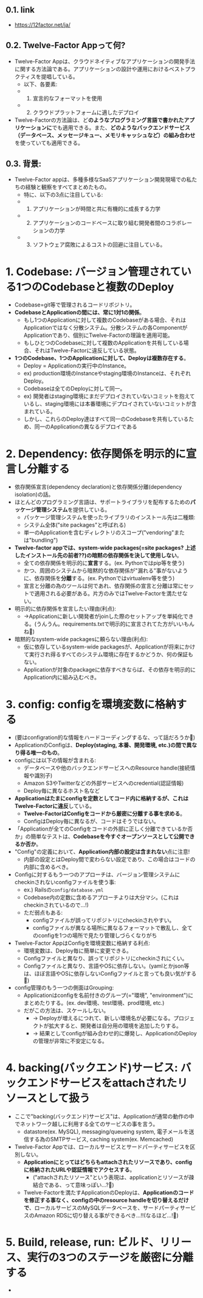 ## 0.1. link

- https://12factor.net/ja/

## 0.2. Twelve-Factor Appって何?

- Twelve-Factor Appは、クラウドネイティブなアプリケーションの開発手法に関する方法論である。アプリケーションの設計や運用におけるベストプラクティスを提唱している。
  - 以下、各要素:
  - 1. 宣言的なフォーマットを使用
  - 2. クラウドプラットフォームに適したデプロイ
- Twelve-Factorの方法論は、ど**のようなプログラミング言語で書かれたアプリケーションに**でも適用できる。また、**どのようなバックエンドサービス（データベース、メッセージキュー、メモリキャッシュなど）の組み合わせ**を使っていても適用できる。

## 0.3. 背景:

- Twelve-Factor appは、多種多様なSaaSアプリケーション開発現場での私たちの経験と観察をすべてまとめたもの。
  - 特に、以下の3点に注目している:
  - 1. アプリケーションが時間と共に有機的に成長する力学
  - 2. アプリケーションのコードベースに取り組む開発者間のコラボレーションの力学
  - 3. ソフトウェア腐敗によるコストの回避に注目している。

# 1. Codebase: バージョン管理されている1つのCodebaseと複数のDeploy

- Codebase=git等で管理されるコードリポジトリ。
- **CodebaseとApplicationの間には、常に1対1の関係**。
  - もし1つのApplicationに対して複数のCodebaseがある場合、それはApplicationではなく分散システム。分散システムの各ComponentがApplicationであり、個別にTwelve-Factorの理論を適用可能。
  - もしひとつのCodebaseに対して複数のApplicationを共有している場合、それはTwelve-Factorに違反している状態。
- **1つのCodebase、1つのApplicationに対して、Deployは複数存在する**。
  - Deploy = Applicationの実行中のInstance。
  - ex) production環境のInstanceやstaging環境のInstanceは、それぞれDeploy。
  - Codebaseは全てのDeployに対して同一。
  - ex) 開発者はstaging環境にまだデプロイされていないコミットを抱えているし、staging環境には本番環境にデプロイされていないコミットが含まれている。
  - しかし、これらのDeploy達はすべて同一のCodebaseを共有しているため、同一のApplicationの異なるデプロイである

# 2. Dependency: 依存関係を明示的に宣言し分離する

- 依存関係宣言(dependency declaration)と依存関係分離(dependency isolation)の話。
- ほとんどのプログラミング言語は、サポートライブラリを配布するための**パッケージ管理システム**を提供している。
  - パッケージ管理システムを使ったライブラリのインストール先は二種類:
  - システム全体("site packages"と呼ばれる)
  - 単一のApplicationを含むディレクトリのスコープ("vendoring"または"bundling")
- **Twelve-factor appでは、system-wide packages(=site packages? 上述したインストール先の前者??)の暗黙の依存関係を決して使用しない**。
  - 全ての依存関係を明示的に**宣言**する。(ex. Pythonではpip等を使う)
  - かつ、周囲のシステムから暗黙的な依存関係が"漏れる"事がないように、依存関係を**分離**する。(ex. Pythonではvirtualenv等を使う)
  - 宣言と分離の為のツールは何であれ、依存関係の宣言と分離は常にセットで適用される必要がある。片方のみではTwelve-Factorを満たせない。
- 明示的に依存関係を宣言したい理由(利点):
  - ->Applicationに新しい開発者がjoinした際のセットアップを単純化できる。(うんうん。requirements.txtで明示的に宣言されてた方がいいもんね:thinking:)
- 暗黙的なsystem-wide packagesに頼らない理由(利点):
  - 仮に依存しているsystem-wide packagesが、Applicationが将来にかけて実行され得るすべてのシステム環境に存在するかどうか、何の保証もない。
  - Applicationが対象のpackageに依存すべきならば、その依存を明示的にApplication内に組み込むべき。

# 3. config: configを環境変数に格納する

- (要はconfigration的な情報をハードコーディングするな、って話だろうか:thinking:)
- ApplicationのConfigは、**Deploy(staging, 本番、開発環境, etc.)の間で異なり得る唯一のもの**。
- configには以下の情報が含まれる:
  - データベースや他のバックエンドサービスへのResource handle(接続情報や識別子)
  - Amazon S3やTwitterなどの外部サービスへのcredential(認証情報)
  - Deploy毎に異なるホスト名など
- **Applicationはたまにconfigを定数としてコード内に格納するが、これはTwelve-Factorに違反**している。
  - **Twelve-FactorはConfigをコードから厳密に分離する事を求める**。
  - ConfigはDeploy毎に異なるが、コードはそうではない。
- 「Applicationが全てのConfigをコードの外部に正しく分離できているか否か」の簡単なテストは、**Codebaseを今すぐオープンソースとして公開できるか否か**。
- "Config"の定義において、**Application内部の設定は含まれない**点に注意!
  - 内部の設定とはDeploy間で変わらない設定であり、この場合はコードの内部に含めるべき。
- Configに対するもう一つのアプローチは、バージョン管理システムにcheckinされないconfigファイルを使う事:
  - ex.) Railsの`config/database.yml`
  - Codebase内の定数に含めるアプローチよりは大分マシ。(これはcheckinされているので...!)
  - ただ弱点もある:
    - configファイルが誤ってリポジトリにcheckinされやすい。
    - configファイルが異なる場所に異なるフォーマットで散乱し、全てのconfigを1つの場所で見たり管理しづらくなりがち
- Twelve-Factor AppはConfigを環境変数に格納する利点:
  - 環境変数は、Deploy毎に簡単に変更できる。
  - Configファイルと異なり、誤ってリポジトリにcheckinされにくい。
  - Configファイルと異なり、言語やOSに依存しない。(yamlとかjson等は、ほぼ言語やOSに依存しないConfigファイルと言っても良い気がする:thinking:)
- config管理のもう一つの側面はGrouping:
  - Applicationはconfigを名前付きのグループ(="環境", "environment")にまとめたりする。(ex. dev環境、test環境、prod環境, etc.)
  - だがこの方法は、スケールしない。
    - -> Deployが増えるにつれて、新しい環境名が必要になる。プロジェクトが拡大すると、開発者は自分用の環境を追加したりする。
    - -> 結果としてconfigが組み合わせ的に爆発し、ApplicationのDeployの管理が非常に不安定になる。

# 4. backing(バックエンド)サービス: バックエンドサービスをattachされたリソースとして扱う

- ここで"backing(バックエンド)サービス"は、Applicationが通常の動作の中でネットワーク越しに利用する全てのサービスの事を言う。
  - datastore(ex. MySQL), messaging/queueing system, 電子メールを送信する為のSMTPサービス, caching system(ex. Memcached)
- Twelve-Factor Appでは、ローカルサービスとサードパーティサービスを区別しない。
  - **Applicationにとってはどちらもattachされたリソースであり、configに格納されたURLや認証情報でアクセスする**。
    - ("attachされたリソース"という表現は、applicationとリソースが疎結合である、って意味っぽい...?:thinking:)
  - Twelve-Factorを満たすApplicationのDeployは、**Applicationのコードを修正する事なく、configの中のresource handleを切り替えるだけで**、ローカルサービスのMySQLデータベースを、サードパーティサービスのAmazon RDSに切り替える事ができるべき...!!(なるほど...!:thinking:)

# 5. Build, release, run: ビルド、リリース、実行の3つのステージを厳密に分離する

-
